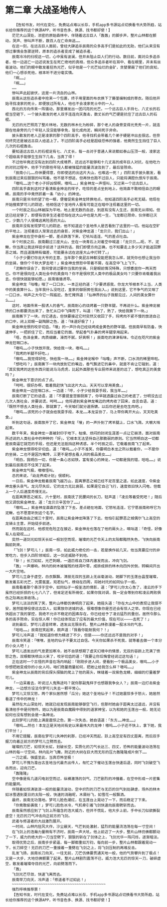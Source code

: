 # 第二章 大战圣地传人
        【告知书友，时代在变化，免费站点难以长存，手机app多书源站点切换看书大势所趋，站长给你推荐的这个换源APP，听书音色多、换源、找书都好使！】
       茫茫大山深处，浓密的原始森林中，伴随着远古巨人「轰轰」的脚步声，整片山林都在颤动，哭声、惨叫声不断，数百人在亡命奔逃……
       在这一刻，在远古巨人面前，曾经大肆追杀辰南的众多高手们是如此的无助，他们从来没有想过事情会急骤逆转，原本的追杀者变成了被追杀者。
       辰南冷冷的扫视这一切，心中虽有波澜，但并未阻止巨人们的行动。数日前，面对众多追杀者，他一边逃亡一边述说发生在死亡绝地的真相，但众多追杀者听在耳中、看在眼里，并未有丝毫波动。他们的眼中散发着狂热光芒，似乎他是一个光芒灿烂的金矿，贪婪蒙蔽了他们的良知，他们一心想杀死他，根本听不进分毫实情。
       「啊……」
       「啊……」
       ……
       惨叫声此起彼伏，这是一片流血的山林。
       辰南从这些追杀者中抢来一个包裹，终于用里面的布衣换下了藤茎编制成的草衣。随后他开始寻找凌家的死士，即便放过所有人，他也不会凌家死士中的一人。
       西北的方向传来一阵骚动，那里爆发出一团闪亮的光芒。一个远古巨人手持七、八丈长的石棍当空砸下，一个披头散发的老人双手连连向天轰击，数丈长的气芒硬是抗住了远古巨人的石棍。
       无匹的光芒照亮了整片林地，无数的林木化为粉碎，那个老人的身旁变得光秃秃一片，就连跟在他身旁的几个年轻人没没能够幸免，皆化成肉泥，瞬间死于非命。
       披头散发的老人正是凌家的那个四阶高手，他寻找机会带着几个弟子硬是冲出去很远，但奈何终究还是被远古巨人给追上了。不过四阶高手必经是超级恐怖的强者，他竟然生生挡住了巨人几次的石棍轰击。
       要知道远古巨人的石棍足有七、八丈长，每一击对于普通人来说都如泰山压顶一般，凌家这个超级高手能够生生挡下几击，当真了得！
       不过他毕竟还没有达到四阶大成境界，还远远不能够和十几丈高的成年巨人对抗，在他吃力的对抗过程中，他手下的那些年轻人都被强猛的能量流波及到了，最后皆殒命。
       「辰南小儿……你休要得意，你即使逃的出这片大山，也难逃一死！」四阶高手披头散发，看到辰南过来后狠狠的叫骂着。他不是不想逃，但再快也跑不过巨人，只能将满腔仇恨斥于辰南。
       「嗷呜……这个老小子好凶悍啊，嗷呜……」紫金神龙一声怪叫，又过来一个远古巨人。
       四阶高手直到这时才看清紫金神龙的样子，吃惊的差点坐到地上，他简直不敢相信自己的眼睛，辰南的手中竟然抓着一条「幼小」的神龙。
       辰南只是冷冷的望了他一眼，便催促紫金神龙转换地点，他知道四阶高手必死无疑。他现在开始搜索梦可儿的踪迹，他相信这个圣地传人极有可能正在暗中注视着这里的一切。
       一个时辰之后山林被踩为平地，地上是无数的血迹，到底有没有人生还，辰南无从得知。但这已经足够了，即便有侥幸生还者恐怕在这大山中也是九死一生，飞龙都已殒命，伙伴都已灭亡，少数几个人很难逃离险恶的大山。
       辰南并没有发现梦可儿的踪迹，他不知道这个圣地传人是否看到了这里的一切。他站在空旷的平地上，注视着巨人渐渐远去的身影，对紫金神龙道：「龙贝贝，我们出山！」
       紫金神龙在空中身形一颤，差点跌落下来，它吼叫连连，气的差点吐血。
       半个时辰之后，辰南翻过三座大山，坐在一块青石上对着空中喊道：「龙贝贝……呃，不，泥鳅，你当真让我这样徒步前进？这样的话，我们即便方向正确，也不知要走上多少天才能返回罪恶之城。而且道路稍有偏差，可能要永远在这座大山中打转了。」
       「小子少要打你龙大爷的主意，当年那个臭屁古神都没能把我怎么样，就凭你也想让我当你的坐骑，做你个千秋大梦去吧！」紫金神龙愤怒中带着不屑，在高空中飞上飞下。
       「泥鳅你误会了，我何曾说过要你当我的坐骑，只是眼前情况特殊，只想委屈你一两天而已。你不是很向往人类社会中的美食吗？你不是很欣赏人类中的极品美女吗？只要你肯载着我出去，你很快就能够如愿。」辰南循循诱导。
       紫金神龙「咕噜」咽了一口口水，一本正经的道：「少要诱惑我，你龙大爷根本不上当，人类中的美食算什么，当年我什么没吃过，皇家的御厨房任我出入。」说到这里，它不争气的又咽了一口口水，响声之大令它一阵尴尬，急忙掩饰道：「仙神界的仙子我都见过，人间的美女算什么……」
       这时，地面传来一股诱人的香气，辰南耐心的烧烤着一只野羊腿，不再说什么。紫金神龙被馋的口水都要流出来了，急忙从口中飞降而下，叫道：「熟了，熟了，快给我撕下一块。」
       辰南撕下了一块，向它递去，但快要接近它时突然又收回了手，将烤肉不紧不慢的放进自己的口中，闭上双眼一副陶醉之色，道：「味道好极了！」
       紫金神龙恨的咬牙切齿，「嗖」的一声扑向已经烧烤成金黄色的野羊腿。但辰南早有防备，快速伸手，一把抓住了它，而后当着它的面，举起香气扑鼻的烤羊腿享用起来。
       「唔，色泽金黄，肉质细嫩，滑而不腻，好爽啊！」辰南吃的津津有味，令近在咫尺的紫金神龙狂咽口水。
       「嗷呜……小子快放开我，快给我一块，嗷呜……」
       「我烤的羊腿不好吃。」
       「嗷呜……我觉得好吃，快给我一块……」紫金神龙喉中「咕噜」声不断，口水流的稀里哗啦。
       「想吃吗？」辰南撕下一块肉放到它的嘴边，香气飘进它的鼻中，就是不肯让它碰到，道：「其实我烤的这些东西只能说马马虎虎，比起外面那些专业厨师来说差的远了，想吃真正的美食吗？」
       紫金神龙下意识的点了点。
       「呵呵，很好办啊，载着我赶快飞出这片大山，天天可以享用美食。」
       紫金神龙一边狂咽口水，一边道：「哼，小子少给我耍手段，我当年……」
       辰南打断了它的话语，道：「不要提皇宫御厨房了，你早就透露过自己的老底了，分明没去过几次人类社会，非要说谎，呵呵……」他将递到紫金神龙嘴边的烤肉收了回来，自言自语，道：「既然不想去人类社会，那就算了，今天咱们就分道扬镳，以后你还是去吃生肉吧。」
       「嗷呜……该死的小子就会给我耍手段，本龙……本龙妥协了，马上带你离开大山，天天吃美食。」
       听到这句话，辰南放开了它，紫金神龙「嗖」的一声扑到了烤羊腿上，口水飞溅，大嚼大啃起来。
       数千年来，紫金神龙一直被封印于地下，枯燥、烦闷的封闭生涯差一点让它崩溃，面对辰南所述说的人类社会中的种种的「好」，它根本无法坚持自己那脆弱的原则。它当然明白这一切都是辰南逼它就范的手段，但还是无法抵挡这种诱惑，半个时辰之后，它载着辰南飞了起来。
       紫金神龙恨得咬牙切齿，道：「嗷呜……小子不准笑，你要明白本龙之所以载着你，一不是你的坐骑，二也不是因为嘴馋，三更不是想去看人间的极品美女……」
       「明白，我明白一切，你是一条心志如铁，富有爱心的神龙，一切都是我的错，哈哈……」说到最后辰南忍不住笑了起来。
       紫金神龙气极，嗷嗷怪叫。
       总的来说，「幼龙养成计划」很顺利。
       一日后，紫金神龙载着辰南飞越万山，距离罪恶之城已经不足百里之遥，如此速度，令紫金神龙垂头丧气。龙元尽失后，它的龙力无比衰弱，如果是它自己飞行，速度依旧快入闪电，但载上一个人后速度奇慢无比。
       在距离罪恶之城五、六十里时，辰南抚了抚腰间的长刀，轻声道：「凌云等着受死吧！」随后他又调侃紫金神龙，道：「龙贝贝辛苦你了……」
       「嗷呜……」紫金神龙直直的坠落了下去，差点砸在地面，它怒吼连连，它宁愿辰南称呼它为泥鳅，也不愿意听到这个名字。
       在距离自由之城三十里时，辰南让紫金神龙降落了下去，他怕引起罪恶之城偶尔飞上高空的龙骑士主意，开始徒步前进。
       然而就在这时，他感觉危险正在接近，紫金神龙也落在了他的肩头上，嘀咕道：「奇怪，好像有人在窥视……」
       突然一道剑光如惊天长虹一般划空而现，璀璨的光芒令天上的太阳都黯然失色，飞快向辰南胸前刺来。
       「飞剑！梦可儿！」辰南一惊，如此威力绝伦的一击，若是换作前几天，他当真要应付的非常吃力，但步入四阶领域后，这一剑还威胁不到他。
       「斩！」长刀如虹，光芒刺眼，一道匹练自刀体内激发而出，冲向飞剑。
       「轰」一声爆响，林内的树木被摧残的枝凋叶零，成排成排的林木向四外伏倒，转瞬间开出一大片空地。
       梦可儿立身于虚空，白衣飘飘，清丽无双的玉颜上无丝毫波动，她脚下的玉莲台晶莹璀璨，散发着五彩光芒，光雾氤氲，宛若仙气，缭绕在四周，将她衬托的如同仙子一般。
       辰南看着那个悬浮于空中，如同仙子一般圣洁的倩影，道：「梦可儿你太心急了，凌云的手下虽然已经折损的七七八八了，但肯定还有所倚仗，如果你我对调，我一定会等到你和凌云两败俱伤之际再出来收场。」
       梦可儿淡淡的笑了笑，整片山林都仿佛明亮了起来，她摇头道：「你在大山中的表现让我很不安，居然能够役使远古巨人，如果放你进城的话，很难想象你是否还会有惊人之举。你现在已经快超出了我的掌控，我绝不允许不稳定的因素存在，你已经给予了凌云猛烈的重创，居然令那么多的高手殒命，实在惊人啊！你已经体现出了应有的最大价值，现在可以————去死了！」
       说到最后，梦可儿语音转寒，透发出无限杀机，整片山林弥漫着一股冰冷的气息。
       「哈哈……」辰南狂笑起来，朗声道：「我看你能耐我何？！」
       梦可儿冷声道：「我知道你修为精进了不少，但是————你还远远不是我的对手！」
       辰南冷笑道：「嘿嘿，圣地的仙子不要太过自信。今天你如果杀不死我，就等着去做一个本分的小女人吧！」
       梦可儿透发出的气息更加寒冷，她不自禁想期了虚天幻境中的情景，无双的容颜上充满了愤怒之色，双眼都快喷出火来了，咬牙切齿的道：「我要让你后悔曾经说过这句话！」
       正在这时一个古怪的声音在场内响起：「刚刚步进人间，便看到一个极品美女，嗷呜……小子你想把她变成你的小女人吗，咱们商量商量如何，把她让给我怎么样？嗷呜……」
       紫金神龙从辰南的背后探头探脑的爬上了他的肩头，眯缝着一双紫色龙睛，细细的打量着梦可儿。
       「一边呆着去，听说过人鬼殊途吗？就你那副鬼样子也想跟我争女人？」辰南一边打击紫金神龙，一边想方设法令梦可儿失去一颗平常心。
       梦可儿又惊又怒，两个家伙居然想「瓜分」她这个圣地仙子！不过她震惊多于怒火，她居然看道了传中的神龙！
       虽然在大山深处时，她就已经发现辰南能够御空飞行，但那时她由于距离太过遥远，并没有看清他手中是何物件。她以为是辰南自魔殿中得到的道家神宝，以为和她的玉莲台一般，她无论如何也没有想到会是一条神龙。
       此刻梦可儿的脸上满是震惊之色，第一次失态，她自语道：「东方……神龙……」
       「嗷呜……然也！本龙正是天地间有史以来最伟大的龙神！嗷呜……小子还不快上，拿下她，我们平分！」
       不用它提醒，辰南在梦可儿失神的刹那，已经冲天而起，跃上高空足有四丈距离，而后双手握刀向着正前方的梦可儿立劈而去。
       璀璨的刀芒，如惊天长虹，划破长空，实质化的刀气长达三、四丈，恐怖的能量波动浩荡在山林的每一寸空间，林内乱叶飞舞，附近的大树在巨大而无形的压力轰隆隆成片倒下……
       一刀之威，强盛至此，当真恐怖至极！
       梦可儿不愧为澹台古圣地当代最杰出传人，匆忙之下催动玉莲台快速后退，同时飞剑破空飞击而出，迎向刀芒。
       「轰隆隆」
       空中像是有几道闪电划空而过，纵横激荡的剑气、刀芒剧烈的冲撞着，在空中形成一片密集的能量网。
       伴随着如惊涛骇浪一般的能量流波动，空中炽烈的刀芒与无匹的剑气到处肆虐，场外的林木如冰雪遇到夏日的太阳一般，快速的消融呢，木屑纷飞，如雪花一般飘洒。
       最终，辰南无功落地。梦可儿脸色潮红，在玉莲台上晃动了一下，而后稳定了下来。
       「你竟敢偷袭我！」梦可儿脸色冰冷，气机牵引着飞剑快速向辰南劈斩而去。
       辰南虽然感应到了飞剑上所蕴含的浩大威力，但并不慌乱，他大步上前，手中长刀似欲撕裂虚空！无匹的刀气冲击向正前方的飞剑。
       武者与修道者的大战激烈展开。
       一时间，山林内狂风大作，沙尘蔽天，气芒到处激射，猛烈的能量流浩荡在每一寸空间！
       在飞剑上的浩瀚力量稍有不济时，辰南一声大吼，他上前迈了一大步，整片山林仿佛都颤动了一下，威力的绝大的一刀当空劈下，狠狠的斩在了剑体之上，飞剑光华一阵闪烁，逐渐暗淡。
       取得优势之后，辰南步步紧逼，每一脚都重如万钧，每向前一步，整片山林都跟着晃动一下，长刀碎空！无匹的刀芒一重接着一重劈在飞剑之上，将飞剑压制的再难反击。
       乱发飞扬，辰南长刀向天，一往无前，刀芒仿佛要贯通天地一般，他的气势攀升到了极点！又是一大步，大地仿佛颤栗了起来，整片山林剧烈震荡不已，威力浩大无匹的惊天一刀，破碎虚空，散发着璀璨夺目的光芒，向前劈落而下。
       「轰」
       飞剑光芒尽敛，快速飞离而去。
       辰南举刀向天，冷声道：「修道者不过如此！」
       ~~~~~~~~~~~~~~~~~~~~~~~~~~~~~~~~~~~~~~~~~~
       强烈呼唤推荐票！
       【告知书友，时代在变化，免费站点难以长存，手机app多书源站点切换看书大势所趋，站长给你推荐的这个换源APP，听书音色多、换源、找书都好使！】
